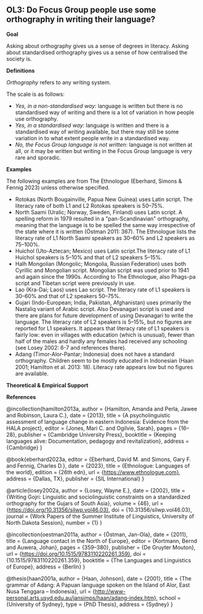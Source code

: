 
## OL3: Do Focus Group people use some orthography in writing their language?



**Goal**

Asking about orthography gives us a sense of degrees in literacy. Asking about standardised orthography gives us a sense of how centralised the society is.



**Definitions**

*Orthography* refers to any writing system.

The scale is as follows:
- *Yes, in a non-standardised way:* language is written but there is no standardised way of writing and there is a lot of variation in how people use orthography.
- *Yes, in a standardised way:* language is written and there is a standardised way of writing available, but there may still be some variation in to what extent people write in a standardised way.
- *No, the Focus Group language is not written:* language is not written at all, or it may be written but writing in the Focus Group language is very rare and sporadic.




**Examples**

The following examples are from The Ethnologue (Eberhard, Simons & Fennig 2023) unless otherwise specified.
- Rotokas (North Bougainville, Papua New Guinea) uses Latin script. The literacy rate of both L1 and L2 Rotokas speakers is 50–75%.
- North Saami (Uralic; Norway, Sweden, Finland) uses Latin script. A spelling reform in 1979 resulted in a "pan-Scandinavian" orthography, meaning that the language is to be spelled the same way irrespective of the state where it is written (Östman 2011: 367). The Ethnologue lists the literacy rate of L1 North Saami speakers as 30–60% and L2 speakers as 75–100%.
- Huichol (Uto-Aztecan; Mexico) uses Latin script.The literacy rate of L1 Huichol speakers is 5–10% and that of L2 speakers 5–15%.
- Halh Mongolian (Mongolic; Mongolia, Russian Federation) uses both Cyrillic and Mongolian script. Mongolian script was used prior to 1941 and again since the 1990s. According to The Ethnologue, also Phags-pa script and Tibetan script were previously in use.
- Lao (Kra-Dai; Laos) uses Lao script. The literacy rate of L1 speakers is 30–60% and that of L2 speakers 50–75%.
- Gujari (Indo-European; India, Pakistan, Afghanistan) uses primarily the Nastaliq variant of Arabic script. Also Devanagari script is used and there are plans for future development of using Devanagari to write the language. The literacy rate of L2 speakers is 5–15%, but no figures are reported for L1 speakers. It appears that literacy rate of L1 speakers is fairly low: even in villages with education (which is unusual), fewer than half of the males and hardly any females had received any schooling (see Losey 2002: 6-7 and references there).
- Adang (Timor-Alor-Pantar; Indonesia) does not have a standard orthography. Children seem to be mostly educated in Indonesian (Haan 2001; Hamilton et al. 2013: 18). Literacy rate appears low but no figures are available.


  

**Theoretical & Empirical Support**





**References**

@incollection{hamilton2013a,
  author = {Hamilton, Amanda and Perla, Jawee and Robinson, Laura C.},
  date = {2013},
  title = {A psycholinguistic assessment of language change in eastern Indonesia: Evidence from the HALA project},
  editor = {Jones, Mari C. and Ogilvie, Sarah},
  pages = {16–28},
  publisher = {Cambridge University Press},
  booktitle = {Keeping languages alive: Documentation, pedagogy and revitalization},
  address = {Cambridge}
}

@book{eberhard2023a,
  editor = {Eberhard, David M. and Simons, Gary F. and Fennig, Charles D.},
  date = {2023},
  title = {Ethnologue: Languages of the world},
  edition = {26th edn},
  url = {https://www.ethnologue.com},
  address = {Dallas, TX},
  publisher = {SIL International}
}

@article{losey2002a,
  author = {Losey, Wayne E.},
  date = {2002},
  title = {Writing Gojri: Linguistic and sociolinguistic constraints on a standardized orthography for the Gujars of South Asia},
  volume = {46},
  url = {https://doi.org/10.31356/silwp.vol46.03},
  doi = {10.31356/silwp.vol46.03},
  journal = {Work Papers of the Summer Institute of Linguistics, University of North Dakota Session},
  number = {1}
}

@incollection{oestman2011a,
  author = {Östman, Jan-Ola},
  date = {2011},
  title = {Language contact in the North of Europe},
  editor = {Kortmann, Bernd and Auwera, Johan},
  pages = {359–380},
  publisher = {De Gruyter Mouton},
  url = {https://doi.org/10.1515/9783110220261.359},
  doi = {10.1515/9783110220261.359},
  booktitle = {The Languages and Linguistics of Europe},
  address = {Berlin}
}

@thesis{haan2001a,
  author = {Haan, Johnson},
  date = {2001},
  title = {The grammar of Adang: A Papuan language spoken on the Island of Alor, East Nusa Tenggara – Indonesia},
  url = {http://www-personal.arts.usyd.edu.au/jansimps/haan/adang-index.htm},
  school = {University of Sydney},
  type = {PhD Thesis},
  address = {Sydney}
}
